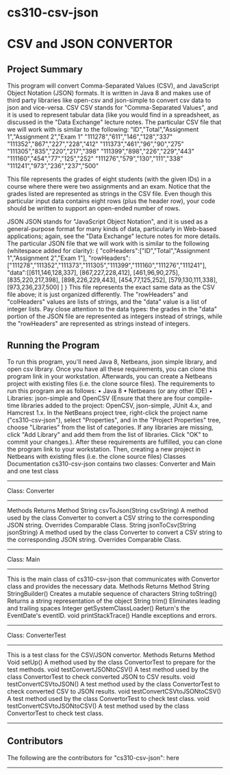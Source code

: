 # cs310-csv-json
# CSV and JSON CONVERTOR

## Project Summary
This program will convert Comma-Separated Values (CSV), and JavaScript Object Notation (JSON) formats. It is written in Java 8 and makes use of third party libraries like open-csv and json-simple to convert csv data to json and vice-versa.
CSV
CSV stands for "Comma-Separated Values", and it is used to represent tabular data (like you would find in a spreadsheet, as discussed in the "Data Exchange" lecture notes.  The particular CSV file that we will work with is similar to the following:
    "ID","Total","Assignment 1","Assignment 2","Exam 1"
    "111278","611","146","128","337"
    "111352","867","227","228","412"
    "111373","461","96","90","275"
    "111305","835","220","217","398"
    "111399","898","226","229","443"
    "111160","454","77","125","252"
    "111276","579","130","111","338"
    "111241","973","236","237","500"

This file represents the grades of eight students (with the given IDs) in a course where there were two assignments and an exam.  Notice that the grades listed are represented as strings in the CSV file.  Even though this particular input data contains eight rows (plus the header row), your code should be written to support an open-ended number of rows.

JSON
JSON stands for "JavaScript Object Notation", and it is used as a general-purpose format for many kinds of data, particularly in Web-based applications; again, see the "Data Exchange" lecture notes for more details.  The particular JSON file that we will work with is similar to the following (whitespace added for clarity):
    {
        "colHeaders":["ID","Total","Assignment 1","Assignment 2","Exam 1"],
        "rowHeaders":["111278","111352","111373","111305","111399","111160","111276","111241"],
        "data":[[611,146,128,337],
                [867,227,228,412],
                [461,96,90,275],
                [835,220,217,398],
                [898,226,229,443],
                [454,77,125,252],
                [579,130,111,338],
                [973,236,237,500]
        ]
    }
This file represents the exact same data as the CSV file above; it is just organized differently.  The "rowHeaders" and "colHeaders" values are lists of strings, and the "data" value is a list of integer lists.  Pay close attention to the data types: the grades in the "data" portion of the JSON file are represented as integers instead of strings, while the "rowHeaders" are represented as strings instead of integers.

## Running the Program
To run this program, you'll need Java 8, Netbeans, json simple library, and open csv library. Once you have all these requirements, you can clone this program link in your workstation. Afterwards, you can create a Netbeans project with existing files (i.e. the clone source files).
The requirements to run this program are as follows:
•	Java 8
•	Netbeans (or any other IDE)
•	Libraries: json-simple and  OpenCSV
(Ensure that there are four compile-time libraries added to the project: OpenCSV, json-simple, JUnit 4.x, and Hamcrest 1.x. In the NetBeans project tree, right-click the project name ("cs310-csv-json"), select "Properties", and in the "Project Properties" tree, choose "Libraries" from the list of categories. If any libraries are missing, click "Add Library" and add them from the list of libraries.  Click "OK" to commit your changes.).
 After these requirements are fulfilled, you can clone the program link to your workstation. Then, creating a new project in Netbeans with existing files (i.e. the clone source files)
Classes Documentation
cs310-csv-json contains two classes: Converter and Main and one test class
________________________________________
Class: Converter
________________________________________
Methods
Returns	Method
String	csvToJson(String csvString)
	A method used by the class Converter to convert a CSV string to the corresponding JSON string. Overrides Comparable Class.
String	jsonToCsv(String jsonString)
	A method used by the class Converter to convert a CSV string to the corresponding JSON string. Overrides Comparable Class.


________________________________________
Class: Main
________________________________________
This is the main class of cs310-csv-json that communicates with Convertor class and provides the necessary data.
Methods
Returns	Method
String	StringBuilder()
	Creates a mutable sequence of characters
String	toString()
	Returns a string representation of the object
String	trim()
	Eliminates leading and trailing spaces
Integer	getSystemClassLoader()
	Return's the EventDate's eventID.
void	printStackTrace()
	Handle exceptions and errors.
____________________________
Class: ConverterTest
________________________________________
This is a test class for the CSV/JSON convertor.
Methods
Returns	Method
Void	setUp()
	A method used by the class ConvertorTest to prepare for the test methods.
void	testConvertJSONtoCSV()
	A test method used by the class ConvertorTest to check converted JSON to CSV results.
void	testConvertCSVtoJSON()
	A test method used by the class ConvertorTest to check converted CSV to JSON results.
void	testConvertCSVtoJSONtoCSV()
	A test method used by the class ConvertorTest to check test class.
void	testConvertCSVtoJSONtoCSV()
	A test method used by the class ConvertorTest to check test class.
________________________________________
## Contributors
The following are the contributors for "cs310-csv-json": here 
________________________________________

